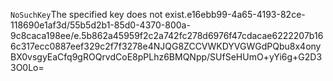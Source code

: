 <?xml version="1.0" encoding="UTF-8"?>
<Error><Code>NoSuchKey</Code><Message>The specified key does not exist.</Message><Key>e16ebb99-4a65-4193-82ce-118690e1af3d/55b5d2b1-85d0-4370-800a-9c8caca198ee/e.5b862a45959f2c2a742fc278d6976f47cdacae6222207b166c317ecc0887eef329c2f7f3278e</Key><RequestId>4NJQG8ZCCVWKDYVG</RequestId><HostId>WGdPQbu8x4onyBX0vsgyEaCfq9gROQrvdCoE8pPLhz6BMQNpp/SUfSeHUmO+yYi6g+G2D33O0Lo=</HostId></Error>